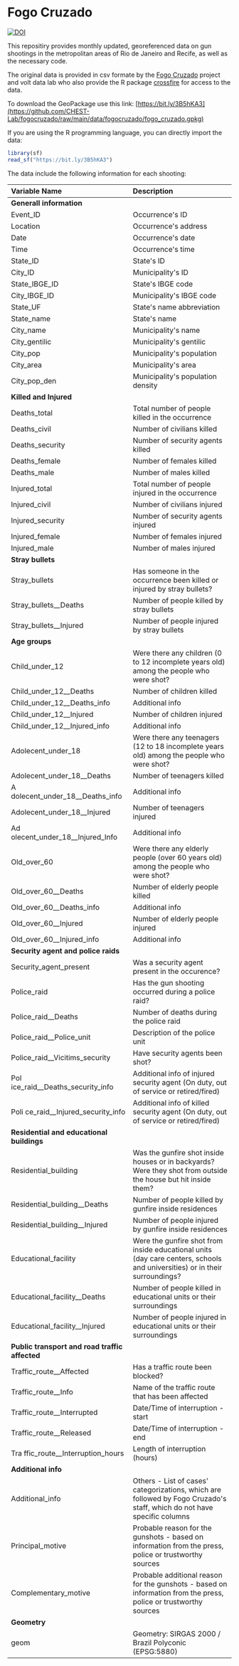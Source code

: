 
<!-- README.md is generated from README.Rmd. Please edit that file -->

# Fogo Cruzado

<!-- badges: start -->

[![DOI](https://zenodo.org/badge/400119248.svg)](https://zenodo.org/badge/latestdoi/400119248)

<!-- badges: end -->

This repositiry provides monthly updated, georeferenced data on gun
shootings in the metropolitan areas of Rio de Janeiro and Recife, as
well as the necessary code.

The original data is provided in csv formate by the [Fogo
Cruzado](https://fogocruzado.org.br) project and volt data lab who also
provide the R package
[crossfire](https://github.com/voltdatalab/crossfire) for access to the
data.

To download the GeoPackage use this link:
[https://bit.ly/3B5hKA3](https://github.com/CHEST-Lab/fogocruzado/raw/main/data/fogocruzado/fogo_cruzado.gpkg)

If you are using the R programming language, you can directly import the
data:

``` r
library(sf)
read_sf("https://bit.ly/3B5hKA3")
```

The data include the following information for each shooting:

| Variable Name                                  | Description                                                                                                                |
|:-----------------------------------|:-----------------------------------|
| **Generall information**                       |                                                                                                                            |
| Event_ID                                       | Occurrence's ID                                                                                                            |
| Location                                       | Occurrence's address                                                                                                       |
| Date                                           | Occurrence's date                                                                                                          |
| Time                                           | Occurrence's time                                                                                                          |
| State_ID                                       | State's ID                                                                                                                 |
| City_ID                                        | Municipality's ID                                                                                                          |
| State_IBGE_ID                                  | State's IBGE code                                                                                                          |
| City_IBGE_ID                                   | Municipality's IBGE code                                                                                                   |
| State_UF                                       | State's name abbreviation                                                                                                  |
| State_name                                     | State's name                                                                                                               |
| City_name                                      | Municipality's name                                                                                                        |
| City_gentilic                                  | Municipality's gentilic                                                                                                    |
| City_pop                                       | Municipality's population                                                                                                  |
| City_area                                      | Municipality's area                                                                                                        |
| City_pop_den                                   | Municipality's population density                                                                                          |
| **Killed and Injured**                         |                                                                                                                            |
| Deaths_total                                   | Total number of people killed in the occurrence                                                                            |
| Deaths_civil                                   | Number of civilians killed                                                                                                 |
| Deaths_security                                | Number of security agents killed                                                                                           |
| Deaths_female                                  | Number of females killed                                                                                                   |
| Deaths_male                                    | Number of males killed                                                                                                     |
| Injured_total                                  | Total number of people injured in the occurrence                                                                           |
| Injured_civil                                  | Number of civilians injured                                                                                                |
| Injured_security                               | Number of security agents injured                                                                                          |
| Injured_female                                 | Number of females injured                                                                                                  |
| Injured_male                                   | Number of males injured                                                                                                    |
| **Stray bullets**                              |                                                                                                                            |
| Stray_bullets                                  | Has someone in the occurrence been killed or injured by stray bullets?                                                     |
| Stray_bullets\_\_Deaths                        | Number of people killed by stray bullets                                                                                   |
| Stray_bullets\_\_Injured                       | Number of people injured by stray bullets                                                                                  |
| **Age groups**                                 |                                                                                                                            |
| Child_under_12                                 | Were there any children (0 to 12 incomplete years old) among the people who were shot?                                     |
| Child_under_12\_\_Deaths                       | Number of children killed                                                                                                  |
| Child_under_12\_\_Deaths_info                  | Additional info                                                                                                            |
| Child_under_12\_\_Injured                      | Number of children injured                                                                                                 |
| Child_under_12\_\_Injured_info                 | Additional info                                                                                                            |
| Adolecent_under_18                             | Were there any teenagers (12 to 18 incomplete years old) among the people who were shot?                                   |
| Adolecent_under_18\_\_Deaths                   | Number of teenagers killed                                                                                                 |
| A dolecent_under_18\_\_Deaths_info             | Additional info                                                                                                            |
| Adolecent_under_18\_\_Injured                  | Number of teenagers injured                                                                                                |
| Ad olecent_under_18\_\_Injured_Info            | Additional info                                                                                                            |
| Old_over_60                                    | Were there any elderly people (over 60 years old) among the people who were shot?                                          |
| Old_over_60\_\_Deaths                          | Number of elderly people killed                                                                                            |
| Old_over_60\_\_Deaths_info                     | Additional info                                                                                                            |
| Old_over_60\_\_Injured                         | Number of elderly people injured                                                                                           |
| Old_over_60\_\_Injured_info                    | Additional info                                                                                                            |
| **Security agent and police raids**            |                                                                                                                            |
| Security_agent_present                         | Was a security agent present in the occurence?                                                                             |
| Police_raid                                    | Has the gun shooting occurred during a police raid?                                                                        |
| Police_raid\_\_Deaths                          | Number of deaths during the police raid                                                                                    |
| Police_raid\_\_Police_unit                     | Description of the police unit                                                                                             |
| Police_raid\_\_Vicitims_security               | Have security agents been shot?                                                                                            |
| Pol ice_raid\_\_Deaths_security_info           | Additional info of injured security agent (On duty, out of service or retired/fired)                                       |
| Poli ce_raid\_\_Injured_security_info          | Additional info of killed security agent (On duty, out of service or retired/fired)                                        |
| **Residential and educational buildings**      |                                                                                                                            |
| Residential_building                           | Was the gunfire shot inside houses or in backyards? Were they shot from outside the house but hit inside them?             |
| Residential_building\_\_Deaths                 | Number of people killed by gunfire inside residences                                                                       |
| Residential_building\_\_Injured                | Number of people injured by gunfire inside residences                                                                      |
| Educational_facility                           | Were the gunfire shot from inside educational units (day care centers, schools and universities) or in their surroundings? |
| Educational_facility\_\_Deaths                 | Number of people killed in educational units or their surroundings                                                         |
| Educational_facility\_\_Injured                | Number of people injured in educational units or their surroundings                                                        |
| **Public transport and road traffic affected** |                                                                                                                            |
| Traffic_route\_\_Affected                      | Has a traffic route been blocked?                                                                                          |
| Traffic_route\_\_Info                          | Name of the traffic route that has been affected                                                                           |
| Traffic_route\_\_Interrupted                   | Date/Time of interruption - start                                                                                          |
| Traffic_route\_\_Released                      | Date/Time of interruption - end                                                                                            |
| Tra ffic_route\_\_Interruption_hours           | Length of interruption (hours)                                                                                             |
| **Additional info**                            |                                                                                                                            |
| Additional_info                                | Others - List of cases' categorizations, which are followed by Fogo Cruzado's staff, which do not have specific columns    |
| Principal_motive                               | Probable reason for the gunshots - based on information from the press, police or trustworthy sources                      |
| Complementary_motive                           | Probable additional reason for the gunshots - based on information from the press, police or trustworthy sources           |
| **Geometry**                                   |                                                                                                                            |
| geom                                           | Geometry: SIRGAS 2000 / Brazil Polyconic (EPSG:5880)                                                                       |
